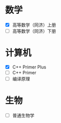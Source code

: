 # 数学
  - [x] 高等数学（同济）上册
  - [ ] 高等数学（同济）下册

# 计算机
  - [x] C++ Primer Plus
  - [ ] C++ Primer
  - [ ] 编译原理

# 生物
  - [ ] 普通生物学